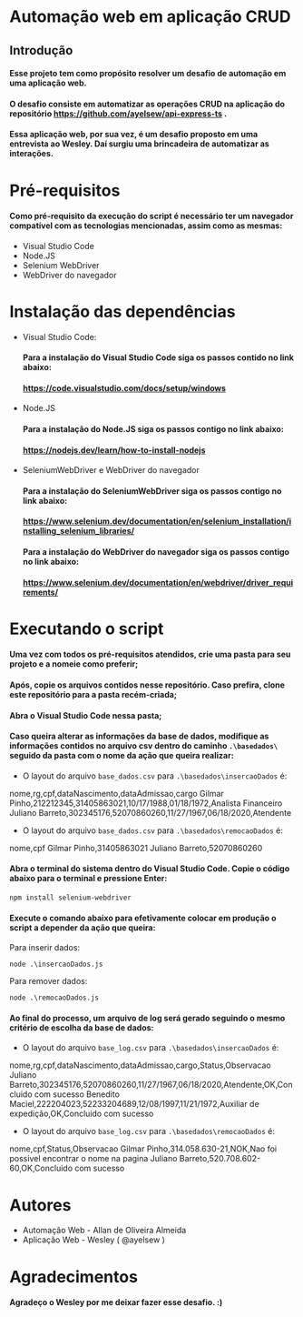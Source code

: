 # Automação web em aplicação CRUD

## Introdução

#### Esse projeto tem como propósito resolver um desafio de automação em uma aplicação web.

#### O desafio consiste em automatizar as operações CRUD na aplicação do repositório https://github.com/ayelsew/api-express-ts .

#### Essa aplicação web, por sua vez, é um desafio proposto em uma entrevista ao Wesley. Daí surgiu uma brincadeira de automatizar as interações.

# Pré-requisitos

#### Como pré-requisito da execução do script é necessário ter um navegador compatível com as tecnologias mencionadas, assim como as mesmas:

* Visual Studio Code
* Node.JS
* Selenium WebDriver
* WebDriver do navegador

# Instalação das dependências

* Visual Studio Code:
  #### Para a instalação do Visual Studio Code siga os passos contido no link abaixo:

  #### https://code.visualstudio.com/docs/setup/windows
* Node.JS
  #### Para a instalação do Node.JS siga os passos contigo no link abaixo:

  #### https://nodejs.dev/learn/how-to-install-nodejs
* SeleniumWebDriver e WebDriver do navegador
  #### Para a instalação do SeleniumWebDriver siga os passos contigo no link abaixo:

  #### https://www.selenium.dev/documentation/en/selenium_installation/installing_selenium_libraries/

  #### Para a instalação do WebDriver do navegador siga os passos contigo no link abaixo:

  #### https://www.selenium.dev/documentation/en/webdriver/driver_requirements/

# Executando o script

#### Uma vez com todos os pré-requisitos atendidos, crie uma pasta para seu projeto e a nomeie como preferir;

#### Após, copie os arquivos contidos nesse repositório. Caso prefira, clone este repositório para a pasta recém-criada;

#### Abra o Visual Studio Code nessa pasta;

#### Caso queira alterar as informações da base de dados, modifique as informações contidos no arquivo csv dentro do caminho ``.\basedados\`` seguido da pasta com o nome da ação que queira realizar:

* O layout do arquivo ``base_dados.csv`` para ``.\basedados\insercaoDados`` é:

nome,rg,cpf,dataNascimento,dataAdmissao,cargo
Gilmar Pinho,212212345,31405863021,10/17/1988,01/18/1972,Analista Financeiro
Juliano Barreto,302345176,52070860260,11/27/1967,06/18/2020,Atendente

* O layout do arquivo ``base_dados.csv`` para ``.\basedados\remocaoDados`` é:

nome,cpf 
Gilmar Pinho,31405863021 
Juliano Barreto,52070860260 

#### Abra o terminal do sistema dentro do Visual Studio Code. Copie o código abaixo para o terminal e pressione Enter:

``npm install selenium-webdriver``

#### Execute o comando abaixo para efetivamente colocar em produção o script a depender da ação que queira:

Para inserir dados:

``node .\insercaoDados.js``

Para remover dados:

``node .\remocaoDados.js``

#### Ao final do processo, um arquivo de log será gerado seguindo o mesmo critério de escolha da base de dados:

* O layout do arquivo ``base_log.csv`` para ``.\basedados\insercaoDados`` é:

nome,rg,cpf,dataNascimento,dataAdmissao,cargo,Status,Observacao
Juliano Barreto,302345176,52070860260,11/27/1967,06/18/2020,Atendente,OK,Concluido com sucesso
Benedito Maciel,222204023,52233204689,12/08/1997,11/21/1972,Auxiliar de expedição,OK,Concluido com sucesso

* O layout do arquivo ``base_log.csv`` para ``.\basedados\remocaoDados`` é:

nome,cpf,Status,Observacao
Gilmar Pinho,314.058.630-21,NOK,Nao foi possivel encontrar o nome na pagina
Juliano Barreto,520.708.602-60,OK,Concluido com sucesso

# Autores

* Automação Web - Allan de Oliveira Almeida
* Aplicação Web - Wesley ( @ayelsew )

# Agradecimentos

#### Agradeço o Wesley por me deixar fazer esse desafio. :)
